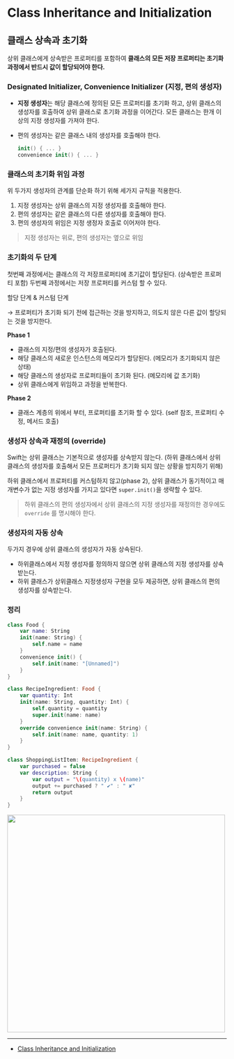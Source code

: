 
# Class Inheritance and Initialization

## 클래스 상속과 초기화

상위 클래스에게 상속받은 프로퍼티를 포함하여 **클래스의 모든 저장 프로퍼티는 초기화 과정에서 반드시 값이 할당되어야 한다.**

### Designated Initializer, Convenience Initializer (지정, 편의 생성자)

- **지정 생성자**는 해당 클래스에 정의된 모든 프로퍼티를 초기화 하고, 상위 클래스의 생성자를 호출하여 상위 클래스로 초기화 과정을 이어간다.
모든 클래스는 한개 이상의 지정 생성자를 가져야 한다.
- 편의 생성자는 같은 클래스 내의 생성자를 호출해야 한다.
    
    ```swift
    init() { ... }
    convenience init() { ... }
    ```
    

### 클래스의 초기화 위임 과정

위 두가지 생성자의 관계를 단순화 하기 위해 세가지 규칙을 적용한다.

1. 지정 생성자는 상위 클래스의 지정 생성자를 호출해야 한다.
2. 편의 생성자는 같은 클래스의 다른 생성자를 호출해야 한다.
3. 편의 생성자의 위임은 지정 생정자 호출로 이어저야 한다.

> 지정 생성자는 위로, 편의 생성자는 옆으로 위임
> 

### 초기화의 두 단계

첫번째 과정에서는 클래스의 각 저장프로퍼티에 초기값이 할당된다. (상속받은 프로퍼티 포함)
두번째 과정에서는 저장 프로퍼티를 커스텀 할 수 있다.

할당 단계 & 커스텀 단계

→ 프로퍼티가 초기화 되기 전에 접근하는 것을 방지하고, 의도치 않은 다른 값이 할당되는 것을 방지한다.

**Phase 1**

- 클래스의 지정/편의 생성자가 호출된다.
- 해당 클래스의 새로운 인스턴스의 메모리가 할당된다. (메모리가 초기화되지 않은 상태)
- 해당 클래스의 생성자로 프로퍼티들이 초기화 된다. (메모리에 값 초기화)
- 상위 클래스에게 위임하고 과정을 반복한다.

**Phase 2**

- 클래스 계층의 위에서 부터, 프로퍼티를 초기화 할 수 있다. (self 참조, 프로퍼티 수정, 메서드 호출)

### 생성자 상속과 재정의 (override)

Swift는 상위 클래스는 기본적으로 생성자를 상속받지 않는다. (하위 클래스에서 상위 클래스의 생성자를 호출해서 모든 프로퍼티가 초기화 되지 않는 상황을 방지하기 위해)

하위 클래스에서 프로퍼티를 커스텀하지 않고(phase 2), 상위 클래스가 동기적이고 매개변수가 없는 지정 생성자를 가지고 있다면 `super.init()`을 생략할 수 있다.

> 하위 클래스의 편의 생성자에서 상위 클래스의 지정 생성자를 재정의한 경우에도 `override` 를 명시해야 한다.
> 

### 생성자의 자동 상속

두가지 경우에 상위 클래스의 생성자가 자동 상속된다.

- 하위클래스에서 지정 생성자를 정의하지 않으면 상위 클래스의 지정 생성자를 상속받는다.
- 하위 클래스가 상위클래스 지정생성자 구현을 모두 제공하면, 상위 클래스의 편의 생성자를 상속받는다.

### 정리
```swift
class Food {
    var name: String
    init(name: String) {
        self.name = name
    }
    convenience init() {
        self.init(name: "[Unnamed]")
    }
}

class RecipeIngredient: Food {
    var quantity: Int
    init(name: String, quantity: Int) {
        self.quantity = quantity
        super.init(name: name)
    }
    override convenience init(name: String) {
        self.init(name: name, quantity: 1)
    }
}

class ShoppingListItem: RecipeIngredient {
    var purchased = false
    var description: String {
        var output = "\(quantity) x \(name)"
        output += purchased ? " ✔" : " ✘"
        return output
    }
}

```
<img src="https://github.com/YAPP-Github/22nd-Study-Swift-Language-Guide/assets/71054048/1dc22844-ba4c-4980-86a3-9a913577a026" width=500>

---
- [Class Inheritance and Initialization](https://github.com/YAPP-Github/22nd-Study-Swift-Language-Guide/assets/71054048/1dc22844-ba4c-4980-86a3-9a913577a026)
